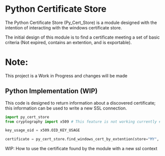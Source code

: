 # Python Certificate Store

The Python Certificate Store (Py_Cert_Store) is a module designed with the intention of interacting with the windows certificate store.

The initial design of this module is to find a certificate meeting a set of basic criteria (Not expired, contains an extention, and is exportable).

# Note:

This project is a Work in Progress and changes will be made

## Python Implementation (WIP)

This code is designed to return information about a discovered certificate; this information can be used to write a new SSL connection.

```python
import py_cert_store
from cryptography import x509 # This feature is not working currently # Optional, but highly recomended

key_usage_oid = x509.OID_KEY_USAGE

certificate = py_cert_store.find_windows_cert_by_extention(store="MY", key_usage_oid=key_usage_oid.dotted_string, extention_value="Digital Signature")
```

WIP: How to use the certificate found by the module with a new ssl context
